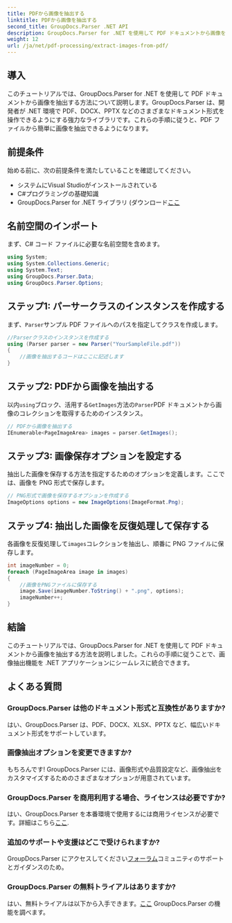 ```yaml
---
title: PDFから画像を抽出する
linktitle: PDFから画像を抽出する
second_title: GroupDocs.Parser .NET API
description: GroupDocs.Parser for .NET を使用して PDF ドキュメントから画像を抽出する方法を学習します。コード例付きのステップバイステップ ガイドです。
weight: 12
url: /ja/net/pdf-processing/extract-images-from-pdf/
---
```

## 導入
このチュートリアルでは、GroupDocs.Parser for .NET を使用して PDF ドキュメントから画像を抽出する方法について説明します。GroupDocs.Parser は、開発者が .NET 環境で PDF、DOCX、PPTX などのさまざまなドキュメント形式を操作できるようにする強力なライブラリです。これらの手順に従うと、PDF ファイルから簡単に画像を抽出できるようになります。
## 前提条件
始める前に、次の前提条件を満たしていることを確認してください。
- システムにVisual Studioがインストールされている
- C#プログラミングの基礎知識
-  GroupDocs.Parser for .NET ライブラリ (ダウンロード[ここ](https://releases.groupdocs.com/parser/net/）)

## 名前空間のインポート
まず、C# コード ファイルに必要な名前空間を含めます。
```csharp
using System;
using System.Collections.Generic;
using System.Text;
using GroupDocs.Parser.Data;
using GroupDocs.Parser.Options;
```
## ステップ1: パーサークラスのインスタンスを作成する
まず、`Parser`サンプル PDF ファイルへのパスを指定してクラスを作成します。
```csharp
//Parserクラスのインスタンスを作成する
using (Parser parser = new Parser("YourSampleFile.pdf"))
{
    //画像を抽出するコードはここに記述します
}
```
## ステップ2: PDFから画像を抽出する
以内`using`ブロック、活用する`GetImages`方法の`Parser`PDF ドキュメントから画像のコレクションを取得するためのインスタンス。
```csharp
// PDFから画像を抽出する
IEnumerable<PageImageArea> images = parser.GetImages();
```
## ステップ3: 画像保存オプションを設定する
抽出した画像を保存する方法を指定するためのオプションを定義します。ここでは、画像を PNG 形式で保存します。
```csharp
// PNG形式で画像を保存するオプションを作成する
ImageOptions options = new ImageOptions(ImageFormat.Png);
```
## ステップ4: 抽出した画像を反復処理して保存する
各画像を反復処理して`images`コレクションを抽出し、順番に PNG ファイルに保存します。
```csharp
int imageNumber = 0;
foreach (PageImageArea image in images)
{
    //画像をPNGファイルに保存する
    image.Save(imageNumber.ToString() + ".png", options);
    imageNumber++;
}
```

## 結論
このチュートリアルでは、GroupDocs.Parser for .NET を使用して PDF ドキュメントから画像を抽出する方法を説明しました。これらの手順に従うことで、画像抽出機能を .NET アプリケーションにシームレスに統合できます。

## よくある質問
### GroupDocs.Parser は他のドキュメント形式と互換性がありますか?
はい、GroupDocs.Parser は、PDF、DOCX、XLSX、PPTX など、幅広いドキュメント形式をサポートしています。
### 画像抽出オプションを変更できますか?
もちろんです! GroupDocs.Parser には、画像形式や品質設定など、画像抽出をカスタマイズするためのさまざまなオプションが用意されています。
### GroupDocs.Parser を商用利用する場合、ライセンスは必要ですか?
はい、GroupDocs.Parser を本番環境で使用するには商用ライセンスが必要です。詳細はこちら[ここ](https://purchase.groupdocs.com/buy).
### 追加のサポートや支援はどこで受けられますか?
 GroupDocs.Parser にアクセスしてください[フォーラム](https://forum.groupdocs.com/c/parser/17)コミュニティのサポートとガイダンスのため。
### GroupDocs.Parser の無料トライアルはありますか?
はい、無料トライアルは以下から入手できます。[ここ](https://releases.groupdocs.com/) GroupDocs.Parser の機能を調べます。